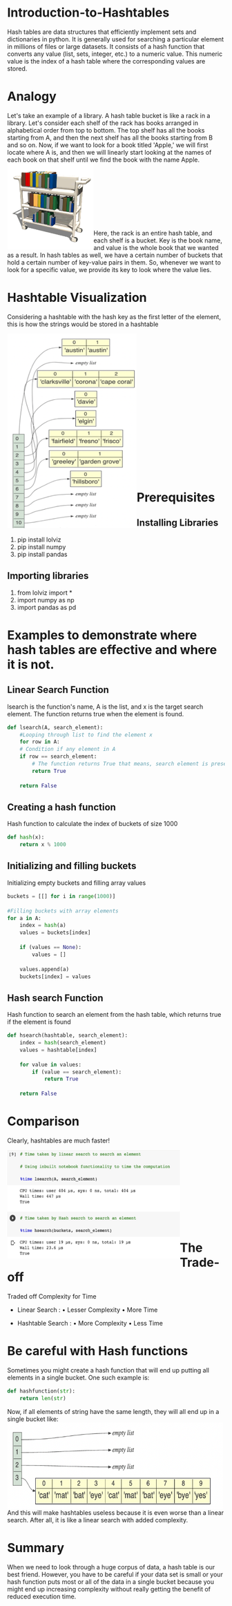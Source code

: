 # Introduction-to-Hashtables

Hash tables are data structures that efficiently implement sets and dictionaries in python. It is generally used for searching a particular element in millions of files or large datasets. It consists of a hash function that converts any value (list, sets, integer, etc.) to a numeric value. This numeric value is the index of a hash table where the corresponding values are stored.

# Analogy
Let's take an example of a library. A hash table bucket is like a rack in a library. Let's consider each shelf of the rack has books arranged in alphabetical order from top to bottom. The top shelf has all the books starting from A, and then the next shelf has all the books starting from B and so on. Now, if we want to look for a book titled 'Apple,' we will first locate where A is, and then we will linearly start looking at the names of each book on that shelf until we find the book with the name Apple. <br>
<img align = 'left' src="https://github.com/karishmachauhan/Introduction-to-Hashtables/blob/main/Images/library.gif" width="200" height="200" />
<br><br><br><br><br><br><br><br><br>
Here, the rack is an entire hash table, and each shelf is a bucket. Key is the book name, and value is the whole book that we wanted as a result. In hash tables as well, we have a certain number of buckets that hold a certain number of key-value pairs in them. So, whenever we want to look for a specific value, we provide its key to look where the value lies.

# Hashtable Visualization

Considering a hashtable with the hash key as the first letter of the element, this is how the strings would be stored in a hashtable

<img align = 'left' src="https://github.com/karishmachauhan/Introduction-to-Hashtables/blob/main/Images/visualization.png" width="300" height="450" />
<br><br><br><br><br><br><br><br><br><br><br><br><br><br><br><br><br><br><br>

# Prerequisites

## Installing Libraries
1. pip install lolviz
2. pip install numpy
3. pip install pandas

## Importing libraries

1. from lolviz import *
2. import numpy as np
3. import pandas as pd

# Examples to demonstrate where hash tables are effective and where it is not.

## Linear Search Function


lsearch is the function's name, A is the list, and x is the target search element. The function returns true when the element is found.
```python
def lsearch(A, search_element):
	#Looping through list to find the element x
	for row in A:
	# Condition if any element in A 
	if row == search_element:
		# The function returns True that means, search element is present in the list_A
		return True
		
	return False
 ```
  
## Creating a hash function 
 Hash function to calculate the index of buckets of size 1000
```python
def hash(x):
	return x % 1000
```
## Initializing and filling buckets 
Initializing empty buckets and filling array values
```python
buckets = [[] for i in range(1000)] 

#Filling buckets with array elements
for a in A:
	index = hash(a)
	values = buckets[index]
	
	if (values == None):
		values = []
	
	values.append(a)
	buckets[index] = values
```
## Hash search Function
Hash function to search an element from the hash table, which returns true if the element is found
```python
def hsearch(hashtable, search_element):
	index = hash(search_element)
	values = hashtable[index]
	
	for value in values:
		if (value == search_element):
			return True
	
	return False
```
# Comparison
Clearly, hashtables are much faster!

<img align = 'left' src="https://github.com/karishmachauhan/Introduction-to-Hashtables/blob/main/Images/comparison.png" width="400" height="250" />
<br><br><br><br><br><br><br><br><br><br>



# The Trade-off

Traded off Complexity for Time

*   Linear Search : 
        • Lesser Complexity
        • More Time
     
*   Hashtable Search :
        • More Complexity
        • Less Time

# Be careful with Hash functions

Sometimes you might create a hash function that will end up putting all elements in a single bucket. One such example is:
```python
def hashfunction(str):
    return len(str)
```
Now, if all elements of string have the same length, they will all end up in a single bucket like:
<img align = 'left' src="https://github.com/karishmachauhan/Introduction-to-Hashtables/blob/main/Images/single%20bucket.png" width="500" height="200" />
<br><br><br><br><br><br><br><br><br><br>
And this will make hashtables useless because it is even worse than a linear search. After all, it is like a linear search with added complexity.

# Summary

When we need to look through a huge corpus of data, a hash table is our best friend. However, you have to be careful if your data set is small or your hash function puts most or all of the data in a single bucket because you might end up increasing complexity without really getting the benefit of reduced execution time.
